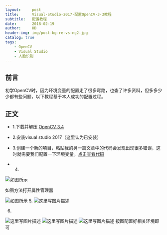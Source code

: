 ```yaml
---
layout:     post
title:      Visual-Studio-2017-配置OpenCV-3-3教程
subtitle:   配置教程
date:       2018-02-19
author:     HD
header-img: img/post-bg-re-vs-ng2.jpg
catalog: true
tags:
    - OpenCV
    - Visual Studio
    - 人脸识别
---
```



## 前言
初学OpenCV时，因为环境变量的配置走了很多弯路，也查了许多资料，但多多少少都有些问题，以下教程基于本人成功的配置过程。

## 正文
- 1.下载并解压 [OpenCV 3.4][1]

- 2.安装visual studio 2017（这里认为已安装）

- 3.创建一个新的项目，粘贴我的另一篇文章中的代码会发现出现很多错误，这时就需要我们配置一下环境变量。[点击查看代码][2]

- 4.
![如图所示](http://upload-images.jianshu.io/upload_images/10538607-c09f53e2f54eb660.jpg?imageMogr2/auto-orient/strip%7CimageView2/2/w/1240)

如图方法打开属性管理器

![如图所示](http://upload-images.jianshu.io/upload_images/10538607-b960f978647be09c.jpg?imageMogr2/auto-orient/strip%7CimageView2/2/w/1240)
5.
![这里写图片描述](http://upload-images.jianshu.io/upload_images/10538607-3d11d56f3df3efd1.jpg?imageMogr2/auto-orient/strip%7CimageView2/2/w/1240)

6.
![这里写图片描述](http://upload-images.jianshu.io/upload_images/10538607-688ee635bf895dd7.jpg?imageMogr2/auto-orient/strip%7CimageView2/2/w/1240)
![这里写图片描述](http://upload-images.jianshu.io/upload_images/10538607-54d949a94a97528c.jpg?imageMogr2/auto-orient/strip%7CimageView2/2/w/1240)
![这里写图片描述](http://upload-images.jianshu.io/upload_images/10538607-c2aba0e748f74f46.jpg?imageMogr2/auto-orient/strip%7CimageView2/2/w/1240)
按图配置好相关环境即可

[1]: https://github.com/opencv/opencv/releases/tag/3.4.0
[2]:https://whdi.top/2018/02/19/%E4%BA%BA%E8%84%B8%E8%AF%86%E5%88%AB%E4%BB%A3%E7%A0%81-%E5%9F%BA%E4%BA%8EOpenCV/